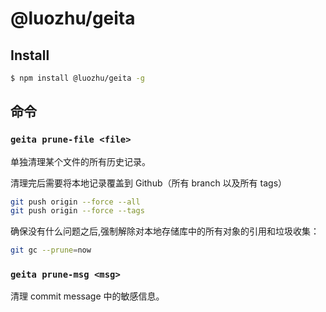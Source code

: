 # @luozhu/geita

## Install

```sh
$ npm install @luozhu/geita -g
```

## 命令

### `geita prune-file <file>`

单独清理某个文件的所有历史记录。

清理完后需要将本地记录覆盖到 Github（所有 branch 以及所有 tags）

```sh
git push origin --force --all
git push origin --force --tags
```

确保没有什么问题之后,强制解除对本地存储库中的所有对象的引用和垃圾收集：

```sh
git gc --prune=now
```

### `geita prune-msg <msg>`

清理 commit message 中的敏感信息。
